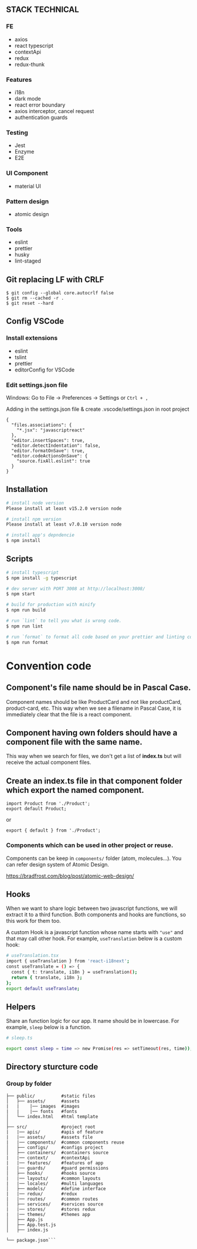 ## STACK TECHNICAL

### FE

- axios
- react typescript
- contextApi
- redux
- redux-thunk

### Features

- i18n
- dark mode
- react error boundary
- axios interceptor, cancel request
- authentication guards

### Testing

- Jest
- Enzyme
- E2E

### UI Component

- material UI

### Pattern design

- atomic design

### Tools

- eslint
- prettier
- husky
- lint-staged

## Git replacing LF with CRLF

```
$ git config --global core.autocrlf false
$ git rm --cached -r .
$ git reset --hard
```

## Config VSCode

### Install extensions

- eslint
- tslint
- prettier
- editorConfig for VSCode

### Edit settings.json file

Windows: Go to File -> Preferences -> Settings or `Ctrl + ,`

Adding in the settings.json file & create .vscode/settings.json in root project

```
{
  "files.associations": {
    "*.jsx": "javascriptreact"
  },
  "editor.insertSpaces": true,
  "editor.detectIndentation": false,
  "editor.formatOnSave": true,
  "editor.codeActionsOnSave": {
    "source.fixAll.eslint": true
  }
}
```

## Installation

```bash
# install node version
Please install at least v15.2.0 version node

# install npm version
Please install at least v7.0.10 version node
```

```bash
# install app's depndencie
$ npm install
```

## Scripts

```bash
# install typescript
$ npm install -g typescript
```

```bash
# dev server with PORT 3008 at http://localhost:3008/
$ npm start

# build for production with minify
$ npm run build

# run `lint` to tell you what is wrong code.
$ npm run lint

# run `format` to format all code based on your prettier and linting configuration.
$ npm run format
```

# Convention code

## Component's file name should be in Pascal Case.

Component names should be like ProductCard and not like productCard, product-card, etc. This way when we see a filename in Pascal Case, it is immediately clear that the file is a react component.

## Component having own folders should have a component file with the same name.

This way when we search for files, we don't get a list of <b>index.ts</b> but will receive the actual component files.

## Create an index.ts file in that component folder which export the named component.

```
import Product from './Product';
export default Product;
```

or

```
export { default } from './Product';
```

### Components which can be used in other project or reuse.

Components can be keep in `components/` folder (atom, molecules...). You can refer design system of Atomic Design.

https://bradfrost.com/blog/post/atomic-web-design/

## Hooks

When we want to share logic between two javascript functions, we will extract it to a third function. Both components and hooks are functions, so this work for them too.

A custom Hook is a javascript function whose name starts with `"use"` and that may call other hook. For example, `useTranslation` below is a custom hook:

```bash
# useTranslation.tsx
import { useTranslation } from 'react-i18next';
const useTranslate = () => {
  const { t: translate, i18n } = useTranslation();
  return { translate, i18n };
};
export default useTranslate;
```

## Helpers

Share an function logic for our app. It name should be in lowercase. For example, `sleep` below is a function.

```bash
# sleep.ts

export const sleep = time => new Promise(res => setTimeout(res, time));
```

## Directory sturcture code

### Group by folder

````
├── public/          #static files
│   ├── assets/      #assets
|   |    |── images  #images
|   |    |── fonts   #fonts
│   └── index.html   #html template
│
├── src/             #project root
|   |── apis/        #apis of feature
|   |── assets/      #assets file
|   |── components/  #common components reuse
│   ├── configs/     #configs project
│   ├── containers/  #containers source
|   |── context/     #contextApi
|   |── features/    #features of app
|   |── guards/      #guard permissions
│   ├── hooks/       #hooks source
|   |── layouts/     #common layouts
|   |── locales/     #multi languages
│   ├── models/      #define interface
|   |── redux/       #redux
|   |── routes/      #common routes
│   ├── services/    #services source
|   |── stores/      #stores redux
|   |── themes/      #themes app
│   ├── App.js
│   ├── App.test.js
│   ├── index.js

└── package.json```
````
